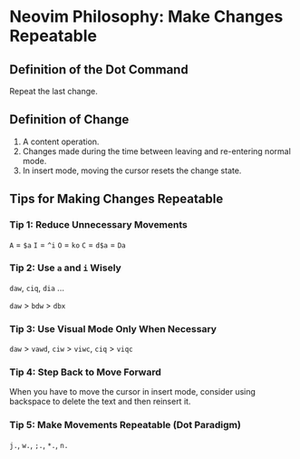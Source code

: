 # Neovim Philosophy: Make Changes Repeatable

## Definition of the Dot Command

Repeat the last change.

## Definition of Change

1. A content operation.
2. Changes made during the time between leaving and re-entering normal mode.
3. In insert mode, moving the cursor resets the change state.

## Tips for Making Changes Repeatable

### Tip 1: Reduce Unnecessary Movements

`A` = `$a`
`I` = `^i`
`O` = `ko`
`C` = `d$a` = `Da`

### Tip 2: Use `a` and `i` Wisely

`daw`, `ciq`, `dia` ...

`daw` > `bdw` > `dbx`

### Tip 3: Use Visual Mode Only When Necessary

`daw` > `vawd`, `ciw` > `viwc`, `ciq` > `viqc`

### Tip 4: Step Back to Move Forward

When you have to move the cursor in insert mode, consider using backspace to delete the text and then reinsert it.

### Tip 5: Make Movements Repeatable (Dot Paradigm)

`j.`, `w.`, `;.`, `*.`, `n.`

